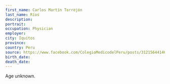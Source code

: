 ```yaml
---
first_name: Carlos Martín Torrejón
last_name: Ríos
description: 
portrait: 
occupation: Physician
employer: 
city: Iquitos
province: 
country: Peru
source: https://www.facebook.com/ColegioMedicodelPeru/posts/3121564414602912
birth_date: 
death_date: 
---
```


Age unknown.